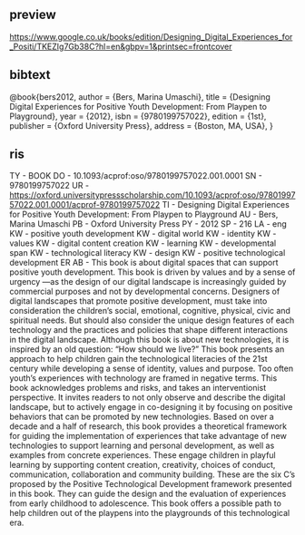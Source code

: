 
## preview 

https://www.google.co.uk/books/edition/Designing_Digital_Experiences_for_Positi/TKEZIg7Gb38C?hl=en&gbpv=1&printsec=frontcover


## bibtext

@book{bers2012,
 author = {Bers, Marina Umaschi},
 title = {Designing Digital Experiences for Positive Youth Development: From Playpen to Playground},
 year = {2012},
 isbn = {9780199757022},
 edition = {1st},
 publisher = {Oxford University Press},
 address = {Boston, MA, USA},
}


## ris 

TY - BOOK
DO - 10.1093/acprof:oso/9780199757022.001.0001
SN - 9780199757022
UR - https://oxford.universitypressscholarship.com/10.1093/acprof:oso/9780199757022.001.0001/acprof-9780199757022
TI - Designing Digital Experiences for Positive Youth Development: From Playpen to Playground
AU - Bers, Marina Umaschi
PB - Oxford University Press
PY - 2012
SP - 216
LA - eng
KW - positive youth development
KW - digital world
KW - identity
KW - values
KW - digital content creation
KW - learning
KW - developmental span
KW - technological literacy
KW - design
KW - positive technological development
ER
AB - This book is about digital spaces that can support positive youth development. This book is driven by values and by a sense of urgency —as the design of our digital landscape is increasingly guided by commercial purposes and not by developmental concerns. Designers of digital landscapes that promote positive development, must take into consideration the children’s social, emotional, cognitive, physical, civic and spiritual needs. But should also consider the unique design features of each technology and the practices and policies that shape different interactions in the digital landscape. Although this book is about new technologies, it is inspired by an old question: “How should we live?” This book presents an approach to help children gain the technological literacies of the 21st century while developing a sense of identity, values and purpose. Too often youth’s experiences with technology are framed in negative terms. This book acknowledges problems and risks, and takes an interventionist perspective. It invites readers to not only observe and describe the digital landscape, but to actively engage in co-designing it by focusing on positive behaviors that can be promoted by new technologies. Based on over a decade and a half of research, this book provides a theoretical framework for guiding the implementation of experiences that take advantage of new technologies to support learning and personal development, as well as examples from concrete experiences. These engage children in playful learning by supporting content creation, creativity, choices of conduct, communication, collaboration and community building. These are the six C’s proposed by the Positive Technological Development framework presented in this book. They can guide the design and the evaluation of experiences from early childhood to adolescence. This book offers a possible path to help children out of the playpens into the playgrounds of this technological era.
